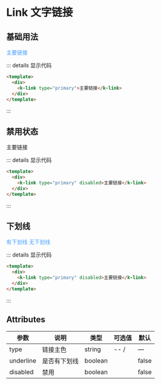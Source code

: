 # Link 文字链接

## 基础用法

<div class="example">
    <div>
        <k-link type="primary"  class="primary">主要链接</k-link>
    </div>

</div>

::: details 显示代码

```html
<template>
  <div>
    <k-link type="primary">主要链接</k-link>
  </div>
</template>
```

:::

## 禁用状态

<div class="example">
    <div>
        <k-link type="primary" disabled>主要链接</k-link>
    </div>
</div>

::: details 显示代码

```html
<template>
  <div>
    <k-link type="primary" disabled>主要链接</k-link>
  </div>
</template>
```

:::

## 下划线

<div class="example">
    <div>
        <k-link type="primary"  class="primary" underline>有下划线</k-link>
        <k-link type="primary"  class="primary" >无下划线</k-link>
    </div>
</div>

::: details 显示代码

```html
<template>
  <div>
    <k-link type="primary" disabled>主要链接</k-link>
  </div>
</template>
```

:::
## Attributes

| 参数          | 说明         | 类型    | 可选值                                             | 默认  |
| ------------- | ------------ | ------- | -------------------------------------------------- | ----- |
| type          | 链接主色      | string  | -- /                             | —     |primary
| underline          | 是否有下划线    | boolean  |      |false
| disabled         | 禁用| boolean  |                                             |false
<style>
   .example a {
        margin-right:10px;
    }
   .primary{
        color:#409eff !important
   }
   
</style>
